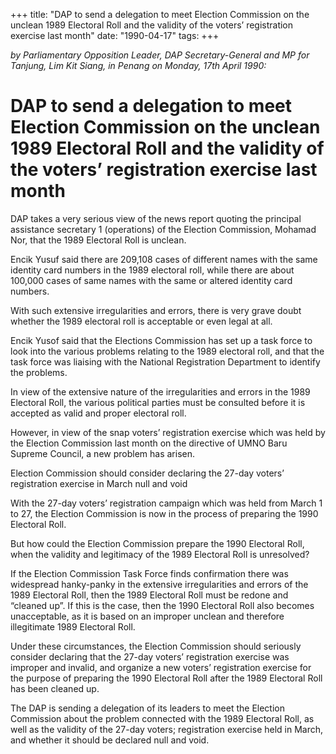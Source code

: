 +++ 
title: "DAP to send a delegation to meet Election Commission on the unclean 1989 Electoral Roll and the validity of the voters’ registration exercise last month"
date: "1990-04-17"
tags:
+++

_by Parliamentary Opposition Leader, DAP Secretary-General and MP for Tanjung, Lim Kit Siang, in Penang on Monday, 17th April 1990:_

# DAP to send a delegation to meet Election Commission on the unclean 1989 Electoral Roll and the validity of the voters’ registration exercise last month

DAP takes a very serious view of the news report quoting the principal assistance secretary 1 (operations) of the Election Commission, Mohamad Nor, that the 1989 Electoral Roll is unclean.</u>

Encik Yusuf said there are 209,108 cases of different names with the same identity card numbers in the 1989 electoral roll, while there are about 100,000 cases of same names with the same or altered identity card numbers.

With such extensive irregularities and errors, there is very grave doubt whether the 1989 electoral roll is acceptable or even legal at all.

Encik Yusof said that the Elections Commission has set up a task force to look into the various problems relating to the 1989 electoral roll, and that the task force was liaising with the National Registration Department to identify the problems.

In view of the extensive nature of the irregularities and errors in the 1989 Electoral Roll, the various political parties must be consulted before it is accepted as valid and proper electoral roll.

However, in view of the snap voters’ registration exercise which was held by the Election Commission last month on the directive of UMNO Baru Supreme Council, a new problem has arisen.

Election Commission should consider declaring the 27-day voters’ registration exercise in March null and void

With the 27-day voters’ registration campaign which was held from March 1 to 27, the Election Commission is now in the process of preparing the 1990 Electoral Roll.

But how could the Election Commission prepare the 1990 Electoral Roll, when the validity and legitimacy of the 1989 Electoral Roll is unresolved?

If the Election Commission Task Force finds confirmation there was widespread hanky-panky in the extensive irregularities and errors of the 1989 Electoral Roll, then the 1989 Electoral Roll must be redone and “cleaned up”. If this is the case, then the 1990 Electoral Roll also becomes unacceptable, as it is based on an improper unclean and therefore illegitimate 1989 Electoral Roll.

Under these circumstances, the Election Commission should seriously consider declaring that the 27-day voters’ registration exercise was improper and invalid, and organize a new voters’ registration exercise for the purpose of preparing the 1990 Electoral Roll after the 1989 Electoral Roll has been cleaned up.

The DAP is sending a delegation of its leaders to meet the Election Commission about the problem connected with the 1989 Electoral Roll, as well as the validity of the 27-day voters; registration exercise held in March, and whether it should be declared null and void.
 
